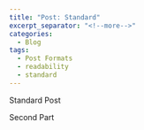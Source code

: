 ```yaml
---
title: "Post: Standard"
excerpt_separator: "<!--more-->"
categories:
  - Blog
tags:
  - Post Formats
  - readability
  - standard
---
```


Standard Post

<!--more-->

Second Part
